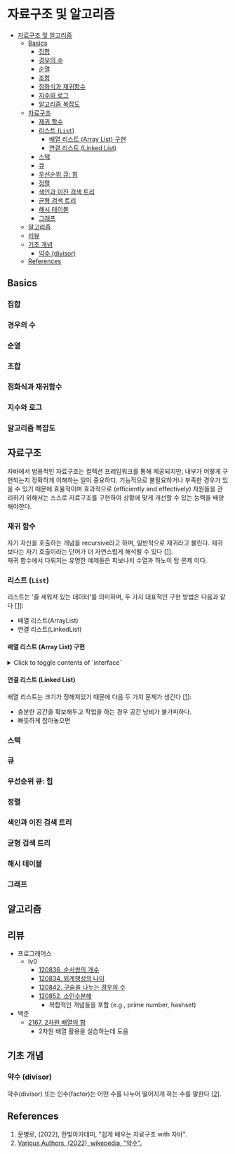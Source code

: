 # 자료구조 및 알고리즘
- [자료구조 및 알고리즘](#자료구조-및-알고리즘)
  - [Basics](#basics)
    - [집합](#집합)
    - [경우의 수](#경우의-수)
    - [순열](#순열)
    - [조합](#조합)
    - [점화식과 재귀함수](#점화식과-재귀함수)
    - [지수와 로그](#지수와-로그)
    - [알고리즘 복잡도](#알고리즘-복잡도)
  - [자료구조](#자료구조)
    - [재귀 함수](#재귀-함수)
    - [리스트 (`List`)](#리스트-list)
      - [배열 리스트 (Array List) 구현](#배열-리스트-array-list-구현)
      - [연결 리스트 (Linked List)](#연결-리스트-linked-list)
    - [스택](#스택)
    - [큐](#큐)
    - [우선순위 큐: 힙](#우선순위-큐-힙)
    - [정렬](#정렬)
    - [색인과 이진 검색 트리](#색인과-이진-검색-트리)
    - [균형 검색 트리](#균형-검색-트리)
    - [해시 테이블](#해시-테이블)
    - [그래프](#그래프)
  - [알고리즘](#알고리즘)
  - [리뷰](#리뷰)
  - [기초 개념](#기초-개념)
    - [약수 (divisor)](#약수-divisor)
  - [References](#references)
## Basics
### 집합
### 경우의 수
### 순열
### 조합
### 점화식과 재귀함수
### 지수와 로그
### 알고리즘 복잡도
## 자료구조
자바에서 범용적인 자료구조는 컬렉션 프레임워크를 통해 제공되지만, 내부가 어떻게 구현되는지 정확하게 이해하는 일이 중요하다. 기능적으로 불필요하거나 부족한 경우가 있을 수 있기 때문에 효율적이며 효과적으로 (efficiently and effectively) 자원들을 관리하기 위해서는 스스로 자료구조를 구현하여 상황에 맞게 개선할 수 있는 능력을 배양해야한다.
### 재귀 함수
자기 자신을 호출하는 개념을 recursive라고 하며, 일반적으로 재귀라고 불린다. 재귀 보다는 자기 호출이라는 단어가 더 자연스럽게 해석될 수 있다 [[1](#references)].  
재귀 함수에서 다뤄지는 유명한 예제들은 피보나치 수열과 하노이 탑 문제 이다.
### 리스트 (`List`)
리스트는 '줄 세워져 있는 데이터'를 의미하며, 두 가지 대표적인 구현 방법은 다음과 같다 [[1](#references)]:
* 배열 리스트(ArrayList)
* 연결 리스트(LinkedList)
#### 배열 리스트 (Array List) 구현

<details>
<summary>Click to toggle contents of `interface`</summary>

```java
package list;

public interface IntegerListInterface {
    public void add(int index, Integer element);

    public void append(Integer element);

    public Integer remove(int index);

    public boolean removeItem(Integer element);

    public Integer get(int index);

    public void set(int index, Integer element);

    public int indexOf(Integer element);

    public int len();

    public boolean isEmpty();

    public void clear();
}
```
</details>

#### 연결 리스트 (Linked List)
배열 리스트는 크기가 정해져있기 때문에 다음 두 가지 문제가 생긴다 [[1](#references)]:
* 충분한 공간을 확보해두고 작업을 하는 경우 공간 낭비가 불가피하다.
* 빠듯하게 잡아놓으면 
### 스택
### 큐
### 우선순위 큐: 힙
### 정렬
### 색인과 이진 검색 트리
### 균형 검색 트리
### 해시 테이블
### 그래프
## 알고리즘
## 리뷰
* 프로그래머스
  * lv0 
    * [120836. 순서쌍의 개수](./프로그래머스/lv0/120836. 순서쌍의 개수)
    * [120834. 외계행성의 나이](./프로그래머스/lv0/120834. 외계행성의 나이)
    * [120842. 구슬을 나누는 경우의 수](./프로그래머스/lv0/120840. 구슬을 나누는 경우의 수)
    * [120852. 소인수분해](./프로그래머스/lv0/120852. 소인수분해)
      * 복합적인 개념들을 포함 (e.g., prime number, hashset)  
* 백준
  * [2167. 2차원 배열의 합](./백준/Silver/2167. 2차원 배열의 합)
    * 2차원 배열 활용을 실습하는데 도움
## 기초 개념
### 약수 (divisor)
약수(divisor) 또는 인수(factor)는 어떤 수를 나누어 떨어지게 하는 수를 말한다 [[2](#references)].



## References
1. 문병로, (2022), 한빛아카데미, "쉽게 배우는 자료구조 with 자바".
2. [Various Authors, (2022), wikepedia, "약수".](https://ko.wikipedia.org/wiki/%EC%95%BD%EC%88%98)